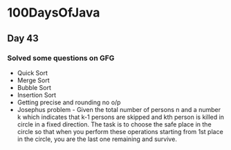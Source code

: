 # 100DaysOfJava

## Day 43

### Solved some questions on GFG

* Quick Sort
* Merge Sort
* Bubble Sort
* Insertion Sort
* Getting precise and rounding no o/p
* Josephus problem - Given the total number of persons n and a number k which indicates that k-1 persons are skipped and kth person is killed in circle in a fixed direction. The task is to choose the safe place in the circle so that when you perform these operations starting from 1st place in the circle, you are the last one remaining and survive.
